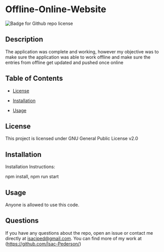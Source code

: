 # Offline-Online-Website
  ![Badge for Github repo license](https://img.shields.io/badge/OfflineOnlineWebsite%20-IsacPederson-green)
 

## Description

The application was complete and working, however my objective was to make sure the application was able to work offline and make sure the entries from offline get updated and pushed once online


## Table of Contents

* [License](#license)

* [Installation](#installation)

* [Usage](#usage)

## License
 This project is licensed under GNU General Public License v2.0


## Installation 
Installation Instructions:
 
npm install, npm run start


## Usage
 Anyone is allowed to use this code.


## Questions
 If you have any questions about the repo, open an issue or contact me directly at isacjped@gmail.com. You can find more of my work at (https://github.com/Isac-Pederson/)

